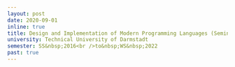 ```yaml
---
layout: post
date: 2020-09-01
inline: true
title: Design and Implementation of Modern Programming Languages (Seminar)
university: Technical University of Darmstadt
semester: SS&nbsp;2016<br />to&nbsp;WS&nbsp;2022
past: true
---
```

